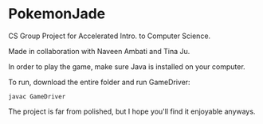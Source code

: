 # PokemonJade
CS Group Project for Accelerated Intro. to Computer Science.

Made in collaboration with Naveen Ambati and Tina Ju.


In order to play the game, make sure Java is installed on your computer.

To run, download the entire folder and run GameDriver:

    javac GameDriver
  

The project is far from polished, but I hope you'll find it enjoyable anyways.
